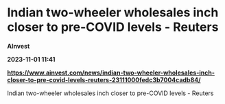 # Indian two-wheeler wholesales inch closer to pre-COVID levels - Reuters
**AInvest**

**2023-11-01 11:41**

**https://www.ainvest.com/news/indian-two-wheeler-wholesales-inch-closer-to-pre-covid-levels-reuters-23111000fedc3b7004cadb84/**

Indian two-wheeler wholesales inch closer to pre-COVID levels - Reuters
